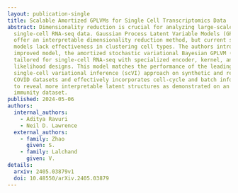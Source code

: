 ```yaml
---
layout: publication-single
title: Scalable Amortized GPLVMs for Single Cell Transcriptomics Data
abstract: Dimensionality reduction is crucial for analyzing large-scale
  single-cell RNA-seq data. Gaussian Process Latent Variable Models (GPLVMs)
  offer an interpretable dimensionality reduction method, but current scalable
  models lack effectiveness in clustering cell types. The authors introduce an
  improved model, the amortized stochastic variational Bayesian GPLVM (BGPLVM),
  tailored for single-cell RNA-seq with specialized encoder, kernel, and
  likelihood designs. This model matches the performance of the leading
  single-cell variational inference (scVI) approach on synthetic and real-world
  COVID datasets and effectively incorporates cell-cycle and batch information
  to reveal more interpretable latent structures as demonstrated on an innate
  immunity dataset.
published: 2024-05-06
authors:
  internal_authors:
    - Aditya Ravuri
    - Neil D. Lawrence
  external_authors:
    - family: Zhao
      given: S.
    - family: Lalchand
      given: V.
details:
  arxiv: 2405.03879v1
  doi: 10.48550/arXiv.2405.03879
---
```

